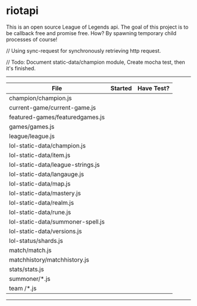 # riotapi
This is an open source League of Legends api. The goal of this project is to be callback free and promise free. How? By spawning temporary child processes of course!

// Using sync-request for synchronously retrieving http request.

// Todo: Document static-data/champion module, Create mocha test, then it's finished.

-------------------------------------------------------------------
| File                                |   Started   |  Have Test? |
|-------------------------------------|-------------|-------------|
| champion/champion.js                |             |             |
| current-game/current-game.js        |             |             |
| featured-games/featuredgames.js     |             |             |
| games/games.js                      |             |             |
| league/league.js                    |             |             |
| lol-static-data/champion.js         |             |             |
| lol-static-data/item.js             |             |             |
| lol-static-data/league-strings.js   |             |             |
| lol-static-data/langauge.js         |             |             |
| lol-static-data/map.js              |             |             |
| lol-static-data/mastery.js          |             |             |
| lol-static-data/realm.js            |             |             |
| lol-static-data/rune.js             |             |             |
| lol-static-data/summoner-spell.js   |             |             |
| lol-static-data/versions.js         |             |             |
| lol-status/shards.js                |             |             |
| match/match.js                      |             |             |
| matchhistory/matchhistory.js        |             |             |
| stats/stats.js                      |             |             |
| summoner/*.js                       |             |             |
| team /*.js                          |             |             |
-------------------------------------------------------------------
